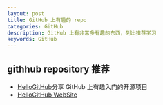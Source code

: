 ```yaml
---
layout: post
title: GitHub 上有趣的 repo
categories: GitHub
description: GitHub 上有非常多有趣的东西，列出推荐学习
keywords: GitHub
---
```


## githhub repository 推荐

- [HelloGitHub](https://github.com/521xueweihan/HelloGitHub)分享 GitHub 上有趣入门的开源项目
- [HelloGitHub WebSite](https://hellogithub.com/)
